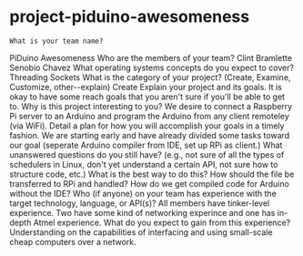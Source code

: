 # project-piduino-awesomeness
    What is your team name?
PiDuino Awesomeness
    Who are the members of your team?
Clint Bramlette
Senobio Chavez
    What operating systems concepts do you expect to cover?
Threading
Sockets
    What is the category of your project? (Create, Examine, Customize, other--explain)
Create
    Explain your project and its goals. It is okay to have some reach goals that you aren't sure if you'll be able to get to.
    Why is this project interesting to you?
We desire to connect a Raspberry Pi server to an Arduino and program the Arduino from any client remoteley (via WiFi).
    Detail a plan for how you will accomplish your goals in a timely fashion.
We are starting early and have already divided some tasks toward our goal (seperate Arduino compiler from IDE, set up RPi as client.)
    What unanswered questions do you still have? (e.g., not sure of all the types of schedulers in Linux, don't yet understand a certain API, not sure how to structure code, etc.)
What is the best way to do this?  How should the file be transferred to RPi and handled?  How do we get compiled code for Arduino without the IDE?
    Who (if anyone) on your team has experience with the target technology, language, or API(s)?
All members have tinker-level experience.  Two have some kind of networking experince and one has in-depth Atmel experience.
    What do you expect to gain from this experience?
Understanding on the capabilities of interfacing and using small-scale cheap computers over a network.